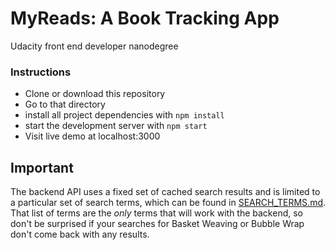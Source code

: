 # MyReads: A Book Tracking App

Udacity front end developer nanodegree

### Instructions

* Clone or download this repository
* Go to that directory
* install all project dependencies with `npm install`
* start the development server with `npm start`
* Visit live demo at localhost:3000

## Important
The backend API uses a fixed set of cached search results and is limited to a particular set of search terms, which can be found in [SEARCH_TERMS.md](SEARCH_TERMS.md). That list of terms are the _only_ terms that will work with the backend, so don't be surprised if your searches for Basket Weaving or Bubble Wrap don't come back with any results.

